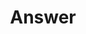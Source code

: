 ---
layout: frontend-template-documentation
sectionKey: Frontend templates
eleventyNavigation:
  parent: Frontend templates
title: Answer
description: Answers are designed to provide all the information the user needs to answer a simple and specific question.
figmaLink:
howItWorks: There is only 1 body field for a quick answer. This contains all the content for a page.
examples:
  0:
    title: "Personal tax account: sign in or set up"
    link: https://www.gov.uk/personal-tax-account
  1:
    title: Benefits calculators
    link: https://www.gov.uk/benefits-calculators
  2:
    title: File your Self Assessment tax return online
    link: https://www.gov.uk/log-in-file-self-assessment-tax-return 
contentDataLink: https://content-data.publishing.service.gov.uk/content?submitted=true&date_range=past-30-days&search_term=&document_type=answer&organisation_id=all
contentSchema:
  title: answer
  link: https://docs.publishing.service.gov.uk/content-schemas/answer.html
contentType:
  title: answer
  link: https://docs.publishing.service.gov.uk/document-types/answer.html
publishingApp: mainstream publisher
components:
  0:
    componentName: Layout super navigation header
    componentURL: https://components.publishing.service.gov.uk/component-guide/layout_super_navigation_header
    generated: auto
    input:
  1:
    componentName: Breadcrumbs
    componentURL: https://components.publishing.service.gov.uk/component-guide/breadcrumbs
    generated: auto
    input: Tagging > Breadcrumbs
  2:
    componentName: Page title
    componentURL: https://components.publishing.service.gov.uk/component-guide/title
    generated: publisher
    input: Title (required)
  3:
    componentName: Govspeak content
    componentURL: https://components.publishing.service.gov.uk/component-guide/govspeak
    generated: publisher
    input: Body
  4:
    componentName: "[Related navigation](https://components.publishing.service.gov.uk/component-guide/related_navigation) when displayed within [contextual footer](https://components.publishing.service.gov.uk/component-guide/contextual_footer)"
    componentURL: 
    generated: publisher
    input: Mainstream browse
  5:
    componentName: "[Related navigation](https://components.publishing.service.gov.uk/component-guide/related_navigation) when displayed within [contextual sidebar](https://components.publishing.service.gov.uk/component-guide/contextual_sidebar)"
    componentURL: 
    generated: publisher
    input: Related content items
  6:
    componentName: Feedback
    componentURL: https://components.publishing.service.gov.uk/component-guide/feedback
    generated: auto
    input:
  7:
    componentName: Layout footer
    componentURL: https://components.publishing.service.gov.uk/component-guide/layout_footer
    generated: auto
    input:
insights:
  0:
    title: "Answer page: categorising data"
    link:  https://docs.google.com/spreadsheets/d/18osY2da0SKhSTdY9FAIhKBwCd3HMKw_jqpZS-1mu8gA/edit?usp=sharing
    description: List of all the answer pages and its associated data
    date:
  1:
    title: "Answer pages: exits"
    link: https://docs.google.com/spreadsheets/d/1f4fSsIxkCfWiKNV9qgE_sep61f5EbKxU58wTWCsGw60/edit?gid=2140166644#gid=2140166644
    description: Data on exiting from DWP answer pages
    date:
  2:
    title: "Answer pages: average engagement time/word count"
    link: https://docs.google.com/spreadsheets/d/1rJTOD69386X1lnpUpih3eXZoeX54kNB4u7dqIQA2oBg/edit?gid=132520947#gid=132520947 
    description: Time on page against word count for DWP answer pages
    date:
  3:
    title: "Answer pages: pages visited after"
    link: https://docs.google.com/spreadsheets/d/1bxdQQvSUIfNdmuyF1Ws7RwZARIdgU9eQTN5jYrJeXkU/edit?gid=1433864911#gid=1433864911
    description: Pages visited after an Answer page - figures are no. of sessions
    date:
issues:
  0:
    title:
    link:
issueLink:
---